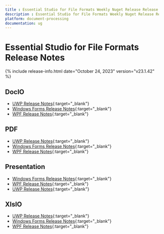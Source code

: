 ```yaml
---
title : Essential Studio for File Formats Weekly Nuget Release Release Notes  
description : Essential Studio for File Formats Weekly Nuget Release Release Notes  
platform: document-processing
documentation: ug
---
```


# Essential Studio for File Formats  Release Notes  

{% include release-info.html date="October 24, 2023" version="v23.1.42" %} 

## DocIO

* [UWP Release Notes](/uwp/release-notes/v23.1.42#docio){:target="_blank"}
* [Windows Forms Release Notes](/windowsforms/release-notes/v23.1.42#docio){:target="_blank"}
* [WPF Release Notes](/wpf/release-notes/v23.1.42#docio){:target="_blank"}


## PDF

* [UWP Release Notes](/uwp/release-notes/v23.1.42#pdf){:target="_blank"}
* [Windows Forms Release Notes](/windowsforms/release-notes/v23.1.42#pdf){:target="_blank"}
* [WPF Release Notes](/wpf/release-notes/v23.1.42#pdf){:target="_blank"}


## Presentation

* [Windows Forms Release Notes](/windowsforms/release-notes/v23.1.42#presentation){:target="_blank"}
* [WPF Release Notes](/wpf/release-notes/v23.1.42#presentation){:target="_blank"}
* [UWP Release Notes](/uwp/release-notes/v23.1.42#presentation){:target="_blank"}


## XlsIO

* [UWP Release Notes](/uwp/release-notes/v23.1.42#xlsio){:target="_blank"}
* [Windows Forms Release Notes](/windowsforms/release-notes/v23.1.42#xlsio){:target="_blank"}
* [WPF Release Notes](/wpf/release-notes/v23.1.42#xlsio){:target="_blank"}